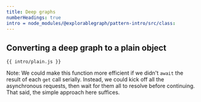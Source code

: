 ```yaml
---
title: Deep graphs
numberHeadings: true
intro = node_modules/@explorablegraph/pattern-intro/src/class:
---
```


## Converting a deep graph to a plain object

```{{'js'}}
{{ intro/plain.js }}
```

Note: We could make this function more efficient if we didn't `await` the result of each `get` call serially. Instead, we could kick off all the asynchronous requests, then wait for them all to resolve before continuing. That said, the simple approach here suffices.
